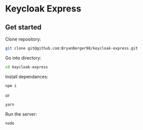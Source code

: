 # Keycloak Express

## Get started

Clone repository:

```bash
git clone git@github.com:BryanBerger98/keycloak-express.git
```

Go into directory:

```bash
cd keycloak-express
```

Install dependances:

```bash
npm i
```

or

```bash
yarn
```

Run the server:

```bash
node
```
